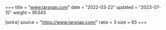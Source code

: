 +++
title = "www.tarsnap.com"
date = "2022-03-22"
updated = "2023-07-15"
weight = 95343

[extra]
source = "https://www.tarsnap.com/"
ratio = 3
size = 93
+++
